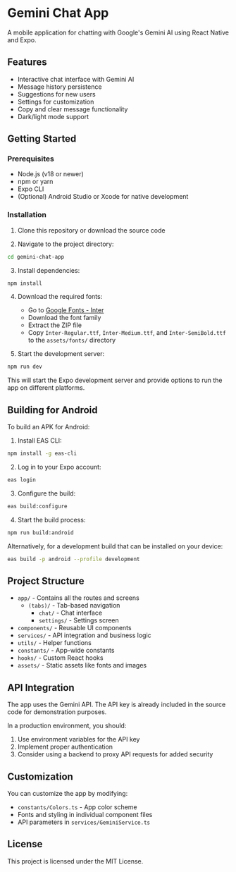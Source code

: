 # Gemini Chat App

A mobile application for chatting with Google's Gemini AI using React Native and Expo.

## Features

- Interactive chat interface with Gemini AI
- Message history persistence
- Suggestions for new users
- Settings for customization
- Copy and clear message functionality
- Dark/light mode support

## Getting Started

### Prerequisites

- Node.js (v18 or newer)
- npm or yarn
- Expo CLI
- (Optional) Android Studio or Xcode for native development

### Installation

1. Clone this repository or download the source code

2. Navigate to the project directory:
```bash
cd gemini-chat-app
```

3. Install dependencies:
```bash
npm install
```

4. Download the required fonts:
   - Go to [Google Fonts - Inter](https://fonts.google.com/specimen/Inter)
   - Download the font family
   - Extract the ZIP file
   - Copy `Inter-Regular.ttf`, `Inter-Medium.ttf`, and `Inter-SemiBold.ttf` to the `assets/fonts/` directory

5. Start the development server:
```bash
npm run dev
```

This will start the Expo development server and provide options to run the app on different platforms.

## Building for Android

To build an APK for Android:

1. Install EAS CLI:
```bash
npm install -g eas-cli
```

2. Log in to your Expo account:
```bash
eas login
```

3. Configure the build:
```bash
eas build:configure
```

4. Start the build process:
```bash
npm run build:android
```

Alternatively, for a development build that can be installed on your device:

```bash
eas build -p android --profile development
```

## Project Structure

- `app/` - Contains all the routes and screens
  - `(tabs)/` - Tab-based navigation
    - `chat/` - Chat interface
    - `settings/` - Settings screen
- `components/` - Reusable UI components
- `services/` - API integration and business logic
- `utils/` - Helper functions
- `constants/` - App-wide constants
- `hooks/` - Custom React hooks
- `assets/` - Static assets like fonts and images

## API Integration

The app uses the Gemini API. The API key is already included in the source code for demonstration purposes.

In a production environment, you should:
1. Use environment variables for the API key
2. Implement proper authentication
3. Consider using a backend to proxy API requests for added security

## Customization

You can customize the app by modifying:

- `constants/Colors.ts` - App color scheme
- Fonts and styling in individual component files
- API parameters in `services/GeminiService.ts`

## License

This project is licensed under the MIT License.